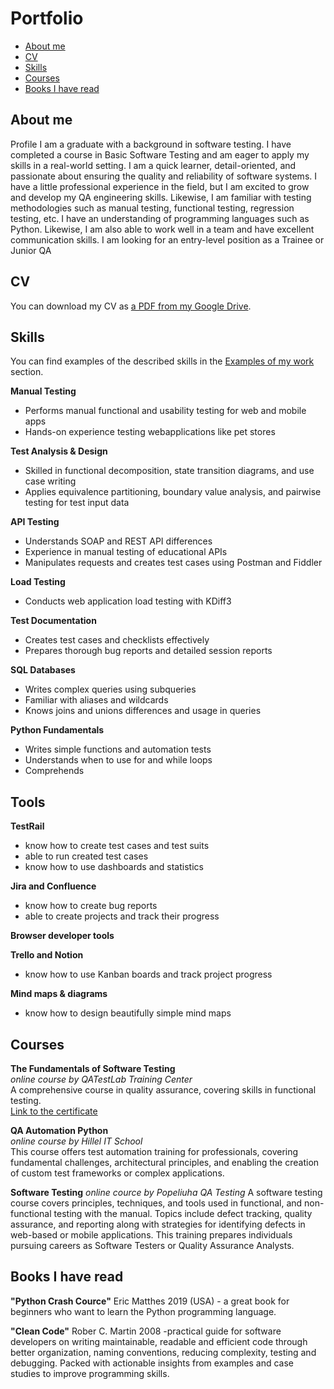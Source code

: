 # Portfolio
- [About me](#about-me)
- [CV](#cv)
- [Skills](#skills)
- [Courses](#courses)
- [Books I have read](#books-i-have-read)

## About me

Profile
I am a graduate with a background in software testing. I have completed a course in Basic Software Testing and am eager to apply my skills in a real-world setting. I am a quick learner, detail-oriented, and passionate about ensuring the quality and reliability of software systems. I have a little professional experience in the field, but I am excited to grow and develop my QA engineering skills. Likewise, I am familiar with testing methodologies such as manual testing, functional testing, regression testing, etc.
I have an understanding of programming languages such as Python. Likewise, I am also able to work well in a team and have excellent communication skills.
I am looking for an entry-level position as a Trainee or Junior QA



## CV
You can download my CV as [a PDF from my Google Drive](https://drive.google.com/file/d/1Mst57Dq6PtY0C0LqFFm-SF9NtCECHYdE/view?usp=share_link).

## Skills

You can find examples of the described skills in the [Examples of my work](#examples-of-my-work) section.

__Manual Testing__
  * Performs manual functional and usability testing for web and mobile apps
  * Hands-on experience testing webapplications like pet stores

__Test Analysis & Design__
  * Skilled in functional decomposition, state transition diagrams, and use case writing
  * Applies equivalence partitioning, boundary value analysis, and pairwise testing for test input data

__API Testing__
  * Understands SOAP and REST API differences
  * Experience in manual testing of educational APIs
  * Manipulates requests and creates test cases using Postman and Fiddler

__Load Testing__
  * Conducts web application load testing with KDiff3

__Test Documentation__
  * Creates test cases and checklists effectively
  * Prepares thorough bug reports and detailed session reports

__SQL Databases__
  * Writes complex queries using subqueries
  * Familiar with aliases and wildcards
  * Knows joins and unions differences and usage in queries

__Python Fundamentals__
  * Writes simple functions and automation tests
  * Understands when to use for and while loops
  * Comprehends

## Tools

__TestRail__
  * know how to create test cases and test suits
  * able to run created test cases
  * know how to use dashboards and statistics

__Jira and Confluence__
  * know how to create bug reports
  * able to create projects and track their progress

__Browser developer tools__

__Trello and Notion__
  * know how to use Kanban boards and track project progress

__Mind maps & diagrams__
  * know how to design beautifully simple mind maps

## Courses

__The Fundamentals of Software Testing__  
*online course by QATestLab Training Center*  
A comprehensive course in quality assurance, covering skills in functional testing.   
[Link to the certificate](https://clients.qatestlab.com/api/trainings/public_certificate_231770_25469.pdf)

__QA Automation Python__  
*online course by Hillel IT School*  
This course offers test automation training for professionals, covering fundamental challenges, architectural principles, and enabling the creation of custom test frameworks or complex applications. 

__Software Testing__
*online cource by Popeliuha QA Testing*
A software testing course covers principles, techniques, and tools used in functional, and non-functional testing with the manual. Topics include defect tracking, quality assurance, and reporting along with strategies for identifying defects in web-based or mobile applications. This training prepares individuals pursuing careers as Software Testers or Quality Assurance Analysts.

## Books I have read
__"Python Crash Cource"__ Eric Matthes 2019 (USA) - a great book for beginners who want to learn the Python programming language.

__"Clean Code"__ Rober C. Martin 2008 -practical guide for software developers on writing maintainable, readable and efficient code through better organization, naming conventions, reducing complexity, testing and debugging. Packed with actionable insights from examples and case studies to improve programming skills.
